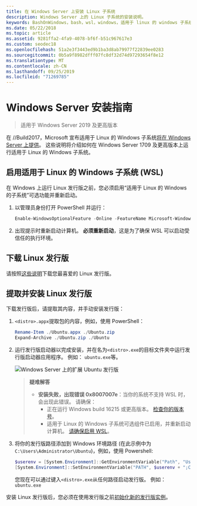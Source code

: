 ```yaml
---
title: 在 Windows Server 上安装 Linux 子系统
description: Windows Server 上的 Linux 子系统的安装说明。
keywords: BashOnWindows，bash，wsl，windows，适用于 linux 的 windows 子系统，windowssubsystem，ubuntu，windows server
ms.date: 05/22/2018
ms.topic: article
ms.assetid: 9281ffa2-4fa9-4078-bf6f-b51c967617e3
ms.custom: seodec18
ms.openlocfilehash: 51a2e3f3443ed9b1ba3d8ab79977f22839ee0283
ms.sourcegitcommit: 0b5a9f8982dfff07fc8df32d74d97293654f8e12
ms.translationtype: MT
ms.contentlocale: zh-CN
ms.lasthandoff: 09/25/2019
ms.locfileid: "71269785"
---
```

# <a name="windows-server-installation-guide"></a>Windows Server 安装指南

> 适用于 Windows Server 2019 及更高版本

在 //Build2017，Microsoft 宣布适用于 Linux 的 Windows 子系统[将在 Windows Server 上提供](https://blogs.technet.microsoft.com/hybridcloud/2017/05/10/windows-server-for-developers-news-from-microsoft-build-2017/)。  这些说明将介绍如何在 Windows Server 1709 及更高版本上运行适用于 Linux 的 Windows 子系统。

## <a name="enable-the-windows-subsystem-for-linux-wsl"></a>启用适用于 Linux 的 Windows 子系统 (WSL)

在 Windows 上运行 Linux 发行版之前，您必须启用“适用于 Linux 的 Windows 的子系统”可选功能并重新启动。

1. 以管理员身份打开 PowerShell 并运行：
    ```powershell
    Enable-WindowsOptionalFeature -Online -FeatureName Microsoft-Windows-Subsystem-Linux
    ```

2. 出现提示时重新启动计算机。 **必须重新启动**，这是为了确保 WSL 可以启动受信任的执行环境。

## <a name="download-a-linux-distro"></a>下载 Linux 发行版

请按照[这些说明](install-manual.md)下载您最喜爱的 Linux 发行版。

## <a name="extract-and-install-a-linux-distro"></a>提取并安装 Linux 发行版
下载发行版后，请提取其内容，并手动安装发行版：

1. `<distro>.appx`提取包的内容，例如，使用 PowerShell：

    ```powershell
    Rename-Item ./Ubuntu.appx ./Ubuntu.zip
    Expand-Archive ./Ubuntu.zip ./Ubuntu
    ```

2. 运行发行版启动器以完成安装，并在名为`<distro>.exe`的目标文件夹中运行发行版启动器应用程序。 例如： `ubuntu.exe`等。

    ![Windows Server 上的扩展 Ubuntu 发行版](media/server-appx-expand.png)

    > **疑难解答**
    > * **安装失败，出现错误 0x8007007e**：当你的系统不支持 WSL 时，会出现此错误。 请确保：
    >   * 正在运行 Windows build 16215 或更高版本。 [检查你的版本号](troubleshooting.md#check-your-build-number)。
    >   * 适用于 Linux 的 Windows 子系统可选组件已启用，并重新启动计算机。  [请确保启用 WSL](troubleshooting.md#confirm-wsl-is-enabled)。
    
3. 将你的发行版路径添加到 Windows 环境路径 (在此示例中为`C:\Users\Administrator\Ubuntu`)，例如，使用 Powershell:
        
    ```powershell
    $userenv = [System.Environment]::GetEnvironmentVariable("Path", "User")
    [System.Environment]::SetEnvironmentVariable("PATH", $userenv + ";C:\Users\Administrator\Ubuntu", "User")
    ```
    您现在可以通过键入`<distro>.exe`从任何路径启动发行版。 例如： `ubuntu.exe`

安装 Linux 发行版后，您必须在使用发行版之前[初始化新的发行版实例](initialize-distro.md)。
